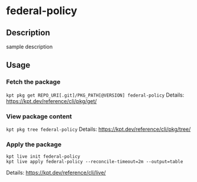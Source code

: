# federal-policy

## Description
sample description

## Usage

### Fetch the package
`kpt pkg get REPO_URI[.git]/PKG_PATH[@VERSION] federal-policy`
Details: https://kpt.dev/reference/cli/pkg/get/

### View package content
`kpt pkg tree federal-policy`
Details: https://kpt.dev/reference/cli/pkg/tree/

### Apply the package
```shell
kpt live init federal-policy
kpt live apply federal-policy --reconcile-timeout=2m --output=table
```
Details: https://kpt.dev/reference/cli/live/
